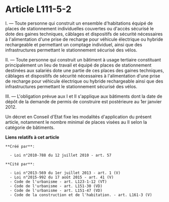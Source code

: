 # Article L111-5-2

I. ― Toute personne qui construit un ensemble d'habitations équipé de places de stationnement individuelles couvertes ou
d'accès sécurisé le dote des gaines techniques, câblages et dispositifs de sécurité nécessaires à l'alimentation d'une prise
de recharge pour véhicule électrique ou hybride rechargeable et permettant un comptage individuel, ainsi que des
infrastructures permettant le stationnement sécurisé des vélos. 

II. ― Toute personne qui construit un bâtiment à usage tertiaire constituant principalement un lieu de travail et équipé de
places de stationnement destinées aux salariés dote une partie de ces places des gaines techniques, câblages et dispositifs
de sécurité nécessaires à l'alimentation d'une prise de recharge pour véhicule électrique ou hybride rechargeable ainsi que
des infrastructures permettant le stationnement sécurisé des vélos. 

III. ― L'obligation prévue aux I et II s'applique aux bâtiments dont la date de dépôt de la demande de permis de construire
est postérieure au 1er janvier 2012. 

Un décret en Conseil d'Etat fixe les modalités d'application du présent article, notamment le nombre minimal de places visées
au II selon la catégorie de bâtiments.

**Liens relatifs à cet article**

	**Créé par**:

	  - Loi n°2010-788 du 12 juillet 2010 - art. 57

	**Cité par**:

	  - Loi n°2013-569 du 1er juillet 2013 - art. 1 (V)
	  - Loi n°2015-992 du 17 août 2015 - art. 41 (V)
	  - Code de l'urbanisme - art. L123-1-12 (VT)
	  - Code de l'urbanisme - art. L151-30 (VD)
	  - Code de l'urbanisme - art. L151-47 (VD)
	  - Code de la construction et de l'habitation. - art. L161-3 (V)
